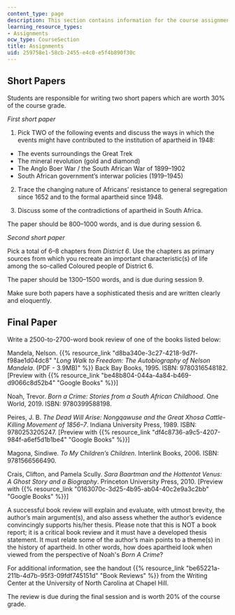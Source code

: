 ```yaml
---
content_type: page
description: This section contains information for the course assignments.
learning_resource_types:
- Assignments
ocw_type: CourseSection
title: Assignments
uid: 259758e1-58cb-2455-e4c0-e5f4b890f30c
---
```


Short Papers
------------

Students are responsible for writing two short papers which are worth 30% of the course grade.

_First short paper_

1) Pick TWO of the following events and discuss the ways in which the events might have contributed to the institution of apartheid in 1948:

*   The events surroundings the Great Trek
*   The mineral revolution (gold and diamond)
*   The Anglo Boer War / the South African War of 1899–1902
*   South African government’s interwar policies (1919–1945)

2) Trace the changing nature of Africans’ resistance to general segregation since 1652 and to the formal apartheid since 1948.

3) Discuss some of the contradictions of apartheid in South Africa.

The paper should be 800–1000 words, and is due during session 6.

_Second short paper_

Pick a total of 6–8 chapters from _District 6_. Use the chapters as primary sources from which you recreate an important characteristic(s) of life among the so-called Coloured people of District 6.

The paper should be 1300–1500 words, and is due during session 9.

Make sure both papers have a sophisticated thesis and are written clearly and eloquently. 

Final Paper
-----------

Write a 2500-to-2700-word book review of one of the books listed below:

Mandela, Nelson. {{% resource_link "d8ba340e-3c27-4218-9d7f-f98ae1d04dc8" "_Long Walk to Freedom: The Autobiography of Nelson Mandela_. (PDF - 3.9MB)" %}} Back Bay Books, 1995. ISBN: 9780316548182. \[Preview with {{% resource_link "be48b804-044a-4a84-b469-d9066c8d52b4" "Google Books" %}}\]

Noah, Trevor. _Born a Crime: Stories from a South African Childhood_. One World, 2019. ISBN: 9780399588198. 

Peires, J. B. _The Dead Will Arise: Nongqawuse and the Great Xhosa Cattle-Killing Movement of 1856–7_. Indiana University Press, 1989. ISBN: 9780253205247. \[Preview with {{% resource_link "df4c8736-a9c5-4207-984f-a6ef5d1b1be4" "Google Books" %}}\]

Magona, Sindiwe. _To My Children’s Children_. Interlink Books, 2006. ISBN: 9781566566490. 

Crais, Clifton, and Pamela Scully. _Sara Baartman and the Hottentot Venus: A Ghost Story and a Biography_. Princeton University Press, 2010. \[Preview with {{% resource_link "0163070c-3d25-4b95-ab04-40c2e9a3c2bb" "Google Books" %}}\]

A successful book review will explain and evaluate, with utmost brevity, the author’s main argument(s), and also assess whether the author’s evidence convincingly supports his/her thesis. Please note that this is NOT a book report; it is a critical book review and it must have a developed thesis statement. It must relate some of the author’s main points to a theme(s) in the history of apartheid. In other words, how does apartheid look when viewed from the perspective of Noah's _Born A Crime_?

For additional information, see the handout {{% resource_link "be65221a-211b-4d7b-95f3-09fdf745151d" "Book Reviews" %}} from the Writing Center at the University of North Carolina at Chapel Hill.

The review is due during the final session and is worth 20% of the course grade.